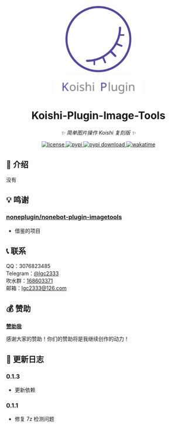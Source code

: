 <!-- markdownlint-disable MD026 MD031 MD033 MD036 MD041 -->

<div align="center">

<a href="https://koishi.chat/zh-CN/market/">
  <img src="https://raw.githubusercontent.com/lgc-KoiDev/readme/master/workspace/koishi-plugin.png" width="180" height="180" alt="NoneBotPluginLogo">
</a>

<p>
  <img src="https://raw.githubusercontent.com/lgc-KoiDev/readme/master/workspace/KoishiPlugin.svg" width="240" alt="NoneBotPluginText">
</p>

# Koishi-Plugin-Image-Tools

_✨ 简单图片操作 Koishi 复刻版 ✨_

<a href="./LICENSE">
  <img src="https://img.shields.io/github/license/lgc-KoiDev/koishi-plugin-image-tools.svg" alt="license">
</a>
<a href="https://www.npmjs.com/package/koishi-plugin-image-tools">
  <img src="https://img.shields.io/npm/v/koishi-plugin-image-tools" alt="pypi">
</a>
<a href="https://www.npmjs.com/package/koishi-plugin-image-tools">
  <img src="https://img.shields.io/npm/dm/koishi-plugin-image-tools" alt="pypi download">
</a>
<a href="https://wakatime.com/badge/user/b61b0f9a-f40b-4c82-bc51-0a75c67bfccf/project/e351a977-c220-415c-9f9e-b4647ed75a48">
  <img src="https://wakatime.com/badge/user/b61b0f9a-f40b-4c82-bc51-0a75c67bfccf/project/e351a977-c220-415c-9f9e-b4647ed75a48.svg" alt="wakatime">
</a>

</div>

## 📖 介绍

没有

## 💡 鸣谢

### [noneplugin/nonebot-plugin-imagetools](https://github.com/noneplugin/nonebot-plugin-imagetools)

- 借鉴的项目

## 📞 联系

QQ：3076823485  
Telegram：[@lgc2333](https://t.me/lgc2333)  
吹水群：[168603371](https://qm.qq.com/q/EikuZ5sP4G)  
邮箱：<lgc2333@126.com>

## 💰 赞助

**[赞助我](https://blog.lgc2333.top/donate)**

感谢大家的赞助！你们的赞助将是我继续创作的动力！

## 📝 更新日志

### 0.1.3

- 更新依赖

### 0.1.1

- 修复 7z 检测问题
